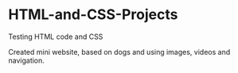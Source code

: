 # HTML-and-CSS-Projects
Testing HTML code and CSS

Created mini website, based on dogs and using images, videos and navigation.
